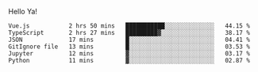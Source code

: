 Hello Ya!

<!--START_SECTION:waka-->

```text
Vue.js           2 hrs 50 mins   ███████████░░░░░░░░░░░░░░   44.15 %
TypeScript       2 hrs 27 mins   █████████▓░░░░░░░░░░░░░░░   38.17 %
JSON             17 mins         █░░░░░░░░░░░░░░░░░░░░░░░░   04.41 %
GitIgnore file   13 mins         █░░░░░░░░░░░░░░░░░░░░░░░░   03.53 %
Jupyter          12 mins         ▓░░░░░░░░░░░░░░░░░░░░░░░░   03.17 %
Python           11 mins         ▓░░░░░░░░░░░░░░░░░░░░░░░░   02.87 %
```

<!--END_SECTION:waka-->
